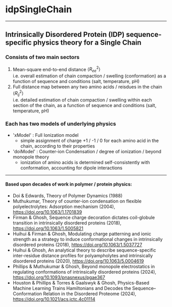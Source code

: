 # idpSingleChain

---

## Intrinsically Disordered Protein (IDP) sequence-specific physics theory for a Single Chain

### Consists of two main sectors
1. Mean-square end-to-end distance $\langle R_{ee}^2 \rangle$  
   i.e. overall estimation of chain compaction / swelling (conformation) as a function of sequence and conditions (salt, temperature, pH)
2. Full distance map between any two amino acids / reisdues in the chain $\langle R_{ij}^2 \rangle$  
   i.e. detailed estimation of chain compaction / swelling within each section of the chain, as a function of sequence and conditions (salt, temperature, pH)

### Each has two models of underlying physics
* 'xModel' : Full Ionization model
   - simple assignment of charge +1 / -1 / 0 for each amino acid in the chain, according to their properties
* 'doiModel' : Counter-ion Condensation / degree of ionization / beyond monopole theory
   - ionization of amino acids is determined self-consistently with conformation, accounting for dipole interactions

---

#### Based upon decades of work in polymer / protein physics:

* Doi & Edwards, Theory of Polymer Dynamics (1988)
* Muthukumar, Theory of counter-ion condensation on flexible polyelectrolytes: Adsorption mechanism (2004), https://doi.org/10.1063/1.1701839
* Firman & Ghosh, Sequence charge decoration dictates coil-globule transition in intrinsically disordered proteins (2018), https://doi.org/10.1063/1.5005821
* Huihui & Firman & Ghosh, Modulating charge patterning and ionic strength as a strategy to induce conformational changes in intrinsically disordered proteins (2018), https://doi.org/10.1063/1.5037727
* Huihui & Ghosh, An analytical theory to describe sequence-specific inter-residue distance profiles for polyampholytes and intrinsically disordered proteins (2020), https://doi.org/10.1063/5.0004619
* Phillips & Muthukumar & Ghosh, Beyond monopole electrostatics in regulating conformations of intrinsically disordered proteins (2024), https://doi.org/10.1093/pnasnexus/pgae367
* Houston & Phillips & Torres & Gaalswyk & Ghosh, Physics-Based Machine Learning Trains Hamiltonians and Decodes the Sequence–Conformation Relation in the Disordered Proteome (2024), https://doi.org/10.1021/acs.jctc.4c01114

